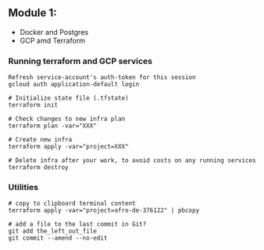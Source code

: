 ## Module 1:

- Docker and Postgres
- GCP amd Terraform

### Running terraform and GCP services

```console
Refresh service-account's auth-token for this session
gcloud auth application-default login

# Initialize state file (.tfstate)
terraform init

# Check changes to new infra plan
terraform plan -var="XXX"

# Create new infra
terraform apply -var="project=XXX"

# Delete infra after your work, to avoid costs on any running services
terraform destroy
```

### Utilities

```console
# copy to clipboard terminal content
terraform apply -var="project=afro-de-376122" | pbcopy

# add a file to the last commit in Git?
git add the_left_out_file
git commit --amend --no-edit
```

